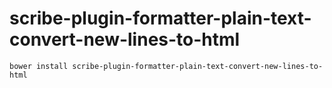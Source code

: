 # scribe-plugin-formatter-plain-text-convert-new-lines-to-html

```
bower install scribe-plugin-formatter-plain-text-convert-new-lines-to-html
```
